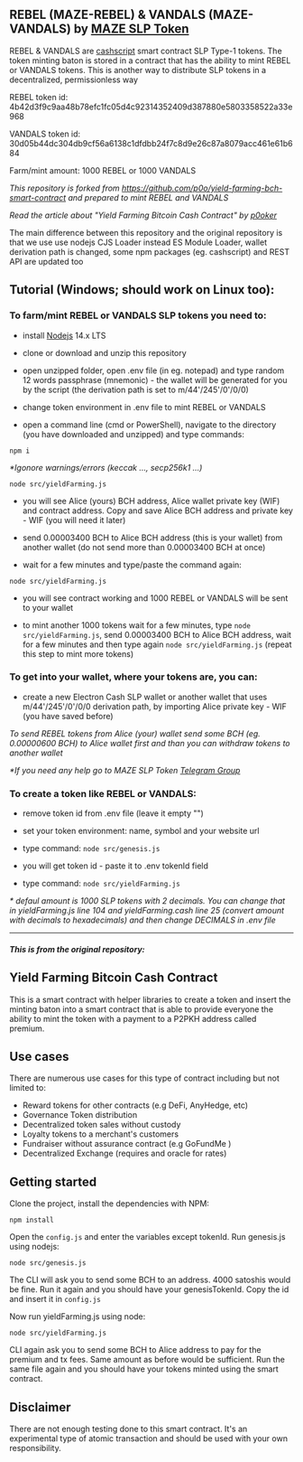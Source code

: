 ## REBEL (MAZE-REBEL) & VANDALS (MAZE-VANDALS) by [MAZE SLP Token](https://mazetoken.github.io)

REBEL & VANDALS are [cashscript](https://cashscript.org/) smart contract SLP Type-1 tokens. The token minting baton is stored in a contract that has the ability to mint REBEL or VANDALS tokens. This is another way to distribute SLP tokens in a decentralized, permissionless way

REBEL token id: 4b42d3f9c9aa48b78efc1fc05d4c92314352409d387880e5803358522a33e968

VANDALS token id: 30d05b44dc304db9cf56a6138c1dfdbb24f7c8d9e26c87a8079acc461e61b684

Farm/mint amount: 1000 REBEL or 1000 VANDALS

_This repository is forked from https://github.com/p0o/yield-farming-bch-smart-contract and prepared to mint REBEL and VANDALS_

_Read the article about "Yield Farming Bitcoin Cash Contract" by [p0oker](https://read.cash/@p0oker/yield-farming-in-bitcoin-cash-a-practical-guide-2eecbc74)_

The main difference between this repository and the original repository is that we use use nodejs CJS Loader instead ES Module Loader, wallet derivation path is changed, some npm packages (eg. cashscript) and REST API are updated too

## Tutorial (Windows; should work on Linux too):

### To farm/mint REBEL or VANDALS SLP tokens you need to:

- install [Nodejs](https://nodejs.org/en/) 14.x LTS

- clone or download and unzip this repository

- open unzipped folder, open .env file (in eg. notepad) and type random 12 words passphrase (mnemonic) - the wallet will be generated for you by the script (the derivation path is set to m/44'/245'/0'/0/0)

- change token environment in .env file to mint REBEL or VANDALS

- open a command line (cmd or PowerShell), navigate to the directory (you have downloaded and unzipped) and type commands:

`npm i`

_*Igonore warnings/errors (keccak ..., secp256k1 ...)_

`node src/yieldFarming.js`

- you will see Alice (yours) BCH address, Alice wallet private key (WIF) and contract address. Copy and save Alice BCH address and private key - WIF (you will need it later)

- send 0.00003400 BCH to Alice BCH address (this is your wallet) from another wallet (do not send more than 0.00003400 BCH at once)

- wait for a few minutes and type/paste the command again:

`node src/yieldFarming.js`

- you will see contract working and 1000 REBEL or VANDALS will be sent to your wallet

- to mint another 1000 tokens wait for a few minutes, type `node src/yieldFarming.js`, send 0.00003400 BCH to Alice BCH address, wait for a few minutes and then type again `node src/yieldFarming.js` (repeat this step to mint more tokens)

### To get into your wallet, where your tokens are, you can:

- create a new Electron Cash SLP wallet or another wallet that uses m/44'/245'/0'/0/0 derivation path, by importing Alice private key - WIF (you have saved before)

_To send REBEL tokens from Alice (your) wallet send some BCH (eg. 0.00000600 BCH) to Alice wallet first and than you can withdraw tokens to another wallet_

_*If you need any help go to MAZE SLP Token [Telegram Group](https://t.me/mazeslptoken)_

### To create a token like REBEL or VANDALS:

- remove token id from .env file (leave it empty "")

- set your token environment: name, symbol and your website url

- type command: `node src/genesis.js`

- you will get token id - paste it to .env tokenId field

- type command: `node src/yieldFarming.js`

_* defaul amount is 1000 SLP tokens with 2 decimals. You can change that in yieldFarming.js line 104 and yieldFarming.cash line 25 (convert amount with decimals to hexadecimals) and then change DECIMALS in .env file_

-----------------------------------------------------------------------------------------

#### _This is from the original repository:_

## Yield Farming Bitcoin Cash Contract

This is a smart contract with helper libraries to create a token and insert the minting baton into a smart contract that is able to provide everyone the ability to mint the token with a payment to a P2PKH address called premium.

## Use cases

There are numerous use cases for this type of contract including but not limited to:

- Reward tokens for other contracts (e.g DeFi, AnyHedge, etc)
- Governance Token distribution
- Decentralized token sales without custody
- Loyalty tokens to a merchant's customers
- Fundraiser without assurance contract (e.g GoFundMe )
- Decentralized Exchange (requires and oracle for rates)

## Getting started

Clone the project, install the dependencies with NPM:

```
npm install
```

Open the `config.js` and enter the variables except tokenId. Run genesis.js using nodejs:

```
node src/genesis.js
```

The CLI will ask you to send some BCH to an address. 4000 satoshis would be fine. Run it again and you should have your genesisTokenId. Copy the id and insert it in `config.js`

Now run yieldFarming.js using node:

```
node src/yieldFarming.js
```

CLI again ask you to send some BCH to Alice address to pay for the premium and tx fees. Same amount as before would be sufficient. Run the same file again and you should have your tokens minted using the smart contract.

## Disclaimer

There are not enough testing done to this smart contract. It's an experimental type of atomic transaction and should be used with your own responsibility.
